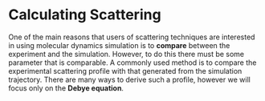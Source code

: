 # Calculating Scattering

One of the main reasons that users of scattering techniques are interested in using molecular dynamics simulation is to **compare** between the experiment and the simulation. 
However, to do this there must be some parameter that is comparable.
A commonly used method is to compare the experimental scattering profile with that generated from the simulation trajectory.
There are many ways to derive such a profile, however we will focus only on the **Debye equation**.
